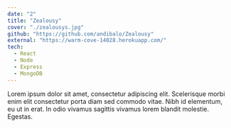 ```yaml
---
date: "2"
title: "Zealousy"
cover: "./zealousys.jpg"
github: "https://github.com/andibalo/Zealousy"
external: "https://warm-cove-14028.herokuapp.com/"
tech:
  - React
  - Node
  - Express
  - MongoDB
---
```


Lorem ipsum dolor sit amet, consectetur adipiscing elit. Scelerisque morbi enim elit consectetur porta diam sed commodo vitae. Nibh id elementum, eu ut in erat. In odio vivamus sagittis vivamus lorem blandit molestie. Egestas.
